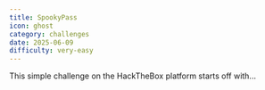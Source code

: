 ```yaml
---
title: SpookyPass
icon: ghost
category: challenges
date: 2025-06-09
difficulty: very-easy
---
```


This simple challenge on the HackTheBox platform starts off with...
